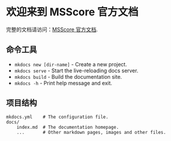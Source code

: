 # 欢迎来到 MSScore 官方文档

完整的文档请访问：[MSScore 官方文档](https://msscore.readthedocs.io/).

## 命令工具

* `mkdocs new [dir-name]` - Create a new project.
* `mkdocs serve` - Start the live-reloading docs server.
* `mkdocs build` - Build the documentation site.
* `mkdocs -h` - Print help message and exit.

## 项目结构

    mkdocs.yml    # The configuration file.
    docs/
        index.md  # The documentation homepage.
        ...       # Other markdown pages, images and other files.
